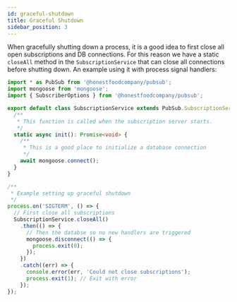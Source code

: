 ```yaml
---
id: graceful-shutdown
title: Graceful Shutdown
sidebar_position: 3
---
```


When gracefully shutting down a process, it is a good idea to first close all open subscriptions and DB connections. For this reason we have a static `closeAll` method in the `SubscriptionService` that can close all connections before shutting down. An example using it with process signal handlers:

```ts {28-41} title="/pubsub/subscription.service.ts"
import * as PubSub from '@honestfoodcompany/pubsub';
import mongoose from 'mongoose';
import { SubscriberOptions } from '@honestfoodcompany/pubsub';

export default class SubscriptionService extends PubSub.SubscriptionService {
  /**
   * This function is called when the subscription server starts.
   */
  static async init(): Promise<void> {
    /**
     * This is a good place to initialize a database connection
     */
    await mongoose.connect();
  }
}

/**
 * Example setting up graceful shutdown
 */
process.on('SIGTERM', () => {
  // First close all subscriptions
  SubscriptionService.closeAll()
    .then(() => {
      // Then the databse so no new handlers are triggered
      mongoose.disconnect(() => {
        process.exit(0);
      });
    })
    .catch((err) => {
      console.error(err, 'Could not close subscriptions');
      process.exit(1); // Exit with error
    });
});
```
